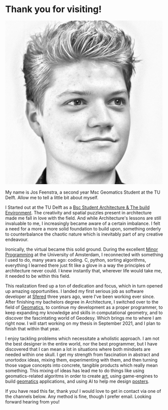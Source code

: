 # Thank you for visiting!

![My Face](../images/jos.jpg "My Face")

My name is Jos Feenstra, a second year Msc Geomatics Student at the TU Delft. Allow me to tell a little bit about myself.

I Started out at the TU Delft as a [Bsc Student Architecture & The build Environment][1]. The creativity and spatial puzzles present in architecture made me fall in love with the field. And while Architecture's lessons are still invaluable to me, I increasingly became aware of a certain imbalance. I felt a need for a more a more solid foundation to build upon, something orderly to counterbalance the chaotic nature which is inevitably part of any creative endeavour.

Ironically, the virtual became this solid ground. During the excellent [Minor Programming][2] at the University of Amsterdam, I reconnected with something I used to do, many years ago: coding. C, python, sorting algorithms, everything I learned there just fit like a glove in a way the principles of architecture never could. I knew instantly that, wherever life would take me, it needed to be within this field.

This realization fired up a ton of dedication and focus, which in turn opened up amazing opportunities.
I landed my first serious job as software developer at [Sfered][3] three years ago, were I've been working ever since.
After finishing my bachelors degree in Architecture, I switched over to the field of [Geomatics][4], to continue my development as a proper programmer, to keep expanding my knowledge and skills in computational geometry, and to discover the fascintating world of Geodesy. Which brings me to where I am right now. I will start working on my thesis in September 2021, and I plan to finish that within that year. 

I enjoy tackling problems which necessitate a wholistic approach. I am not the best designer in the entire world, nor the best programmer, but I have discovered that I can mean a lot in situations where both mindsets are needed within one skull. I get my strength from fascination in abstract and unortodox ideas, mixing them, experimenting with them, and then turning those vague concepts into concrete, tangible products which really mean something. This mixing of ideas has lead me to do things like using geomatics-related algoritms in order to create [art][7], using game-engines to build [geomatics][5] applications, and using AI to help me design [posters][6]. 

If you have read this far, thank you! I would love to get in contact via one of the channels below. Any method is fine, though I prefer email. Looking forward hearing from you!  

[1]: <http://josfeenstra.nl/#architecture> "link to architecture"
[2]: <http://josfeenstra.nl/#minor> "link to minor"
[3]: <http://josfeenstra.nl/#sfered> "link to sfered"
[4]: <http://josfeenstra.nl/#geomatics> "link to geomatics"
[5]: <http://josfeenstra.nl/#synthesis> "synthesis project"
[6]: <http://josfeenstra.nl/#groover> "groover"

[7]: <http://josfeenstra.nl/#demo> "Demo"